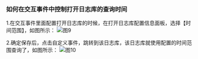 ### 如何在交互事件中控制打开日志库的查询时间

1.在交互事件里面配置打开日志库的时候，在打开日志库配置信息面板，选择【时间范围】，如图所示：
![图9](/img/src/visulization/interactionEvent/event9.png)

2.确定保存后，点击自定义事件，跳转到该日志库，该日志库就使用配置的时间范围查询了，如图所示：
![图10](/img/src/visulization/interactionEvent/event10.png)
